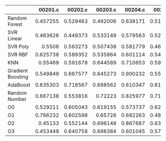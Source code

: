 |                   |   00201.c |   00202.c |   00203.c |   00204.c |   00205.c |   00206.c |   00207.c |   00208.c |   00209.c |   00210.c |   00211.c |   00212.c |   00213.c |   00214.c |   00215.c |   00216.c |   00217.c |   00218.c |   00219.c |   00220.c |   nestedLoop.c |   recursion.c |   select.c |   test10.c |   test11.c |   test12.c |   test13.c |   test1.c |   test2.c |   test3.c |   test4.c |   test5.c |   test6.c |   test7.c |   test8.c |   test9.c |    toy.c |
|:------------------|----------:|----------:|----------:|----------:|----------:|----------:|----------:|----------:|----------:|----------:|----------:|----------:|----------:|----------:|----------:|----------:|----------:|----------:|----------:|----------:|---------------:|--------------:|-----------:|-----------:|-----------:|-----------:|-----------:|----------:|----------:|----------:|----------:|----------:|----------:|----------:|----------:|----------:|---------:|
| Random Forest     |  0.457255 |  0.529463 |  0.492006 |  0.638171 |  0.512916 |  0.613947 |  0.551958 |  0.573481 |  0.448007 |  0.715404 |  0.671648 |  0.51501  |  0.547562 |  0.537763 |  0.66538  |  0.496891 |  0.689445 |  0.546063 |  0.665679 |  0.629459 |       0.500373 |      0.51769  |   0.671715 |   0.62244  |   0.555175 |   0.475396 |   0.516171 |  0.708137 |  0.657472 |  0.656581 |  0.508447 |  0.510257 |  0.592637 |  0.506795 |  0.568594 |  0.582612 | 0.488513 |
| SVR Linear        |  0.463626 |  0.449373 |  0.533149 |  0.579563 |  0.528723 |  0.572588 |  0.540449 |  0.464361 |  0.555508 |  0.472127 |  0.589649 |  0.558156 |  0.512434 |  0.552228 |  0.580316 |  0.596453 |  0.475787 |  0.506809 |  0.501913 |  0.508525 |       0.520693 |      0.511594 |   0.435911 |   0.531152 |   0.472019 |   0.464225 |   0.500622 |  0.507069 |  0.537918 |  0.539079 |  0.488946 |  0.553689 |  0.469493 |  0.554598 |  0.519038 |  0.478316 | 0.45607  |
| SVR Poly          |  0.5506   |  0.563273 |  0.507438 |  0.581779 |  0.463174 |  0.549443 |  0.480398 |  0.501892 |  0.445547 |  0.52699  |  0.693344 |  0.528898 |  0.457538 |  0.479044 |  0.605511 |  0.716175 |  0.571509 |  0.425394 |  0.549169 |  0.512039 |       0.41862  |      0.640144 |   0.427055 |   0.482529 |   0.57111  |   0.477721 |   0.573173 |  0.611473 |  0.568994 |  0.519399 |  0.484393 |  0.478555 |  0.450741 |  0.47225  |  0.455246 |  0.488519 | 0.476644 |
| SVR RBF           |  0.625738 |  0.589352 |  0.535864 |  0.601114 |  0.542838 |  0.495098 |  0.534155 |  0.554356 |  0.571363 |  0.569682 |  0.47358  |  0.532401 |  0.575492 |  0.599123 |  0.485658 |  0.491569 |  0.625793 |  0.470577 |  0.605454 |  0.64133  |       0.496377 |      0.627811 |   0.477251 |   0.604517 |   0.623374 |   0.532742 |   0.593022 |  0.534796 |  0.590345 |  0.548513 |  0.514231 |  0.528241 |  0.604546 |  0.454305 |  0.559721 |  0.56927  | 0.443899 |
| KNN               |  0.55469  |  0.591678 |  0.644589 |  0.710653 |  0.597125 |  0.579437 |  0.533819 |  0.448067 |  0.647399 |  0.464165 |  0.683985 |  0.617938 |  0.541492 |  0.575203 |  0.492206 |  0.532255 |  0.534395 |  0.483631 |  0.593918 |  0.556866 |       0.529536 |      0.557145 |   0.519395 |   0.579311 |   0.530168 |   0.473025 |   0.598167 |  0.5422   |  0.592226 |  0.61142  |  0.453836 |  0.687973 |  0.622549 |  0.508884 |  0.58892  |  0.602541 | 0.435587 |
| Gradient Boosting |  0.549849 |  0.667577 |  0.645273 |  0.900232 |  0.551627 |  0.481734 |  0.646589 |  0.554688 |  0.459492 |  0.545306 |  0.699376 |  0.597067 |  0.503346 |  0.528092 |  0.564982 |  0.563365 |  0.563524 |  0.512964 |  0.643826 |  0.480105 |       0.466381 |      0.599235 |   0.489825 |   0.56805  |   0.716278 |   0.47581  |   0.562799 |  0.563408 |  0.57007  |  0.53829  |  0.657469 |  0.682149 |  0.581774 |  0.517036 |  0.626093 |  0.488973 | 0.445567 |
| AdaBoost          |  0.635303 |  0.718567 |  0.698562 |  0.610347 |  0.614704 |  0.57802  |  0.488088 |  0.56987  |  0.498258 |  0.550326 |  0.533638 |  0.601003 |  0.591035 |  0.529352 |  0.558798 |  0.573922 |  0.532872 |  0.685815 |  0.55363  |  0.48279  |       0.505123 |      0.605337 |   0.555708 |   0.477697 |   0.642999 |   0.517885 |   0.644241 |  0.567441 |  0.580687 |  0.532471 |  0.50103  |  0.705036 |  0.619841 |  0.463289 |  0.712089 |  0.54653  | 0.551397 |
| Random Number     |  0.667138 |  0.553816 |  0.72223  |  0.825977 |  0.718619 |  0.602894 |  0.535203 |  0.567908 |  0.457397 |  0.522189 |  0.539568 |  0.621321 |  0.679854 |  0.577014 |  0.587934 |  0.660413 |  0.584642 |  0.446857 |  0.58597  |  0.588672 |       0.512427 |      0.452945 |   0.556353 |   0.538215 |   0.602701 |   0.5392   |   0.653794 |  0.537649 |  0.582582 |  0.546748 |  0.495191 |  0.703654 |  0.528961 |  0.654044 |  0.673759 |  0.47168  | 0.628273 |
| O0                |  0.529211 |  0.605043 |  0.619155 |  0.573737 |  0.620236 |  0.60085  |  0.561548 |  0.597861 |  0.488176 |  0.59982  |  0.728573 |  0.663223 |  0.609766 |  0.580032 |  0.611905 |  0.669941 |  0.690788 |  0.529938 |  0.721656 |  0.701802 |       0.571712 |      0.638646 |   0.512751 |   0.614499 |   0.562878 |   0.645033 |   0.577514 |  0.511886 |  0.45459  |  0.627387 |  0.501639 |  0.617366 |  0.616681 |  0.584188 |  0.674771 |  0.516479 | 0.743824 |
| O1                |  0.766232 |  0.602598 |  0.65728  |  0.682263 |  0.481966 |  0.692848 |  0.612823 |  0.466799 |  0.595398 |  0.566002 |  0.628739 |  0.577073 |  0.61229  |  0.626032 |  0.471725 |  0.617842 |  0.505316 |  0.527698 |  0.727928 |  0.479931 |       0.608153 |      0.562594 |   0.518656 |   0.673943 |   0.568225 |   0.535425 |   0.666224 |  0.528446 |  0.456121 |  0.631952 |  0.559828 |  0.635548 |  0.522412 |  0.645768 |  0.668521 |  0.618726 | 0.747174 |
| O2                |  0.45133  |  0.552144 |  0.696148 |  0.867687 |  0.637283 |  0.765279 |  0.64865  |  0.473508 |  0.776912 |  0.593598 |  0.548232 |  0.678789 |  0.483735 |  0.506456 |  0.507456 |  0.642247 |  0.556753 |  0.593029 |  0.545639 |  0.660606 |       0.529286 |      0.586116 |   0.524385 |   0.674585 |   0.516348 |   0.554133 |   0.611496 |  0.512881 |  0.569538 |  0.689585 |  0.599344 |  0.719919 |  0.60956  |  0.617128 |  0.559072 |  0.689398 | 0.741227 |
| O3                |  0.453449 |  0.640758 |  0.698384 |  0.601045 |  0.575019 |  0.508994 |  0.645992 |  0.427901 |  0.813599 |  0.472507 |  0.588361 |  0.721849 |  0.564456 |  0.575395 |  0.461152 |  0.721923 |  0.56378  |  0.655896 |  0.565989 |  0.701013 |       0.48661  |      0.538056 |   0.603501 |   0.585757 |   0.546798 |   0.549309 |   0.61897  |  0.565956 |  0.660224 |  0.706782 |  0.546853 |  0.460632 |  0.556541 |  0.631088 |  0.570914 |  0.665933 | 0.594805 |